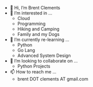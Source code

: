 - 👋 Hi, I’m Brent Clements
- 👀 I’m interested in ...
  - Cloud
  - Programming
  - Hiking and Camping
  - Family and my Dogs 
- 🌱 I’m currently re-learning ...
  - Python
  - Go Lang
  - Advanced System Design
- 💞️ I’m looking to collaborate on ...
  - Python Projects
- 📫 How to reach me ...
  - brent DOT clements AT gmail.com

<!---
bclements/bclements is a ✨ special ✨ repository because its `README.md` (this file) appears on your GitHub profile.
You can click the Preview link to take a look at your changes.
--->
